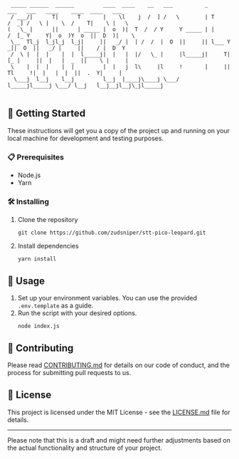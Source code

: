 ```
 _____ ______  ______         ____  ____    __   ___          _        ___   ___   ____    ____  ____   ___   
 / ___/|      T|      T       |    \l    j  /  ] /   \        | T      /  _] /   \ |    \  /    T|    \ |   \  
(   \_ |      ||      | _____ |  o  )|  T  /  / Y     Y _____ | |     /  [_ Y     Y|  o  )Y  o  ||  D  )|    \ 
 \__  Tl_j  l_jl_j  l_j|     ||   _/ |  | /  /  |  O  ||     || l___ Y    _]|  O  ||   _/ |     ||    / |  D  Y
 /  \ |  |  |    |  |  l_____j|  |   |  |/   \_ |     |l_____j|     T|   [_ |     ||  |   |  _  ||    \ |     |
 \    |  |  |    |  |         |  |   j  l\     |l     !       |     ||     Tl     !|  |   |  |  ||  .  Y|     |
  \___j  l__j    l__j         l__j  |____j\____j \___/        l_____jl_____j \___/ l__j   l__j__jl__j\_jl_____j
                                                                                                                                   
```

## 🚀 Getting Started

These instructions will get you a copy of the project up and running on your local machine for development and testing purposes.

### 📋 Prerequisites

- Node.js
- Yarn

### 🛠️ Installing

1. Clone the repository
   ```
   git clone https://github.com/zudsniper/stt-pico-leopard.git
   ```
2. Install dependencies
   ```
   yarn install
   ```

## 🎯 Usage

1. Set up your environment variables. You can use the provided `.env.template` as a guide.
2. Run the script with your desired options.
   ```
   node index.js
   ```

## 🤝 Contributing

Please read [CONTRIBUTING.md](CONTRIBUTING.md) for details on our code of conduct, and the process for submitting pull requests to us.

## 📜 License

This project is licensed under the MIT License - see the [LICENSE.md](LICENSE.md) file for details.

---

Please note that this is a draft and might need further adjustments based on the actual functionality and structure of your project.
